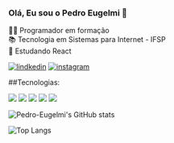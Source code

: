 ### Olá, Eu sou o Pedro Eugelmi 👋
👨‍💻 Programador em formação <br>
📚 Tecnologia em Sistemas para Internet - IFSP <br>
📝 Estudando React
<br>


[![lindkedin](https://img.shields.io/badge/LinkedIn-0077B5?style=for-the-badge&logo=linkedin&logoColor=white)](https://www.linkedin.com/in/pedro-eugelmi-3124a323a/)
[![instagram](https://img.shields.io/badge/Instagram-E4405F?style=for-the-badge&logo=instagram&logoColor=white)](https://www.instagram.com/pedroeugelmi/)
<br>

 ##Tecnologias:


<div>
   <img src="https://img.shields.io/badge/HTML5-E34F26?style=for-the-badge&logo=html5&logoColor=white"/>
  <img src="https://img.shields.io/badge/CSS3-1572B6?style=for-the-badge&logo=css3&logoColor=white"/>
  <img src="https://img.shields.io/badge/JavaScript-323330?style=for-the-badge&logo=javascript&logoColor=F7DF1E">
  <img src="https://img.shields.io/badge/TypeScript-007ACC?style=for-the-badge&logo=typescript&logoColor=white">
  <img src="https://img.shields.io/badge/React-20232A?style=for-the-badge&logo=react&logoColor=61DAFB">  
  
</div>



![Pedro-Eugelmi's GitHub stats](https://github-readme-stats.vercel.app/api?username=Pedro-Eugelmi&show_icons=true&theme=dracula)


![Top Langs](https://github-readme-stats.vercel.app/api/top-langs/?username=Pedro-Eugelmi&hide_progress=false)
